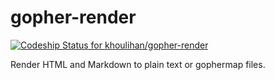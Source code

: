 # gopher-render

[![Codeship Status for khoulihan/gopher-render](https://app.codeship.com/projects/0bc87580-704f-0138-d7c8-2ad80808fba2/status?branch=master)](https://app.codeship.com/projects/395227)

Render HTML and Markdown to plain text or gophermap files.
